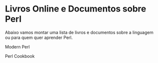 Livros Online e Documentos sobre Perl
=====================================

Abaixo vamos montar uma lista de livros e documentos sobre a linguagem ou para quem quer aprender Perl.

Modern Perl

Perl Cookbook


